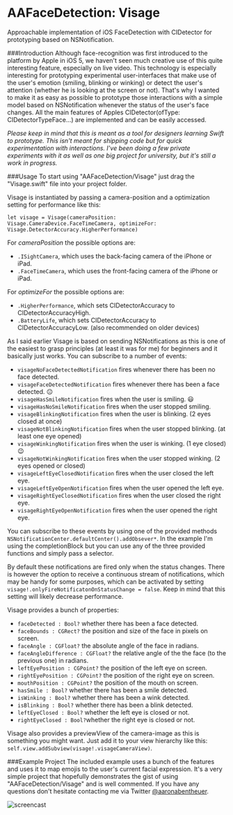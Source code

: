 AAFaceDetection: Visage
===============
Approachable implementation of iOS FaceDetection with CIDetector for prototyping based on NSNotification.

###Introduction
Although face-recognition was first introduced to the platform by Apple in iOS 5, we haven't seen much creative use of this quite interesting feature, especially on live video. This technology is especially interesting for prototyping experimental user-interfaces that make use of the user's emotion (smiling, blinking or winking) or detect the user's attention (whether he is looking at the screen or not). That's why I wanted to make it as easy as possible to prototype those interactions with a simple model based on NSNotification whenever the status of the user's face changes. All the main features of Apples CIDetector(ofType: CIDetectorTypeFace…) are implemented and can be easily accessed.

*Please keep in mind that this is meant as a tool for designers learning Swift to prototype. This isn't meant for shipping code but for quick experimentation with interactions. I've been doing a few private experiments with it as well as one big project for university, but it's still a work in progress.*

###Usage
To start using "AAFaceDetection/Visage" just drag the "Visage.swift" file into your project folder.

Visage is instantiated by passing a camera-position and a optimization setting for performance like this:
```
let visage = Visage(cameraPosition: Visage.CameraDevice.FaceTimeCamera, optimizeFor: Visage.DetectorAccuracy.HigherPerformance)
```

For *cameraPosition* the possible options are:
* `.ISightCamera`, which uses the back-facing camera of the iPhone or iPad.
* `.FaceTimeCamera`, which uses the front-facing camera of the iPhone or iPad.

For *optimizeFor* the possible options are:
* `.HigherPerformance`, which sets CIDetectorAccuracy to CIDetectorAccuracyHigh.
* `.BatteryLife`, which sets CIDetectorAccuracy to CIDetectorAccuracyLow. (also recommended on older devices)

As I said earlier Visage is based on sending NSNotifications as this is one of the easiest to grasp principles (at least it was for me) for beginners and it basically just works. You can subscribe to a number of events:

* `visageNoFaceDetectedNotification` fires whenever there has been no face detected.
* `visageFaceDetectedNotification` fires whenever there has been a face detected. 😐
* `visageHasSmileNotification` fires when the user is smiling. 😃
* `visageHasNoSmileNotification` fires when the user stopped smiling.
* `visageBlinkingNotification` fires when the user is blinking. (2 eyes closed at once)
* `visageNotBlinkingNotification` fires when the user stopped blinking. (at least one eye opened)
* `visageWinkingNotification` fires when the user is winking. (1 eye closed) 😉
* `visageNotWinkingNotification` fires when the user stopped winking. (2 eyes opened or closed)
* `visageLeftEyeClosedNotification` fires when the user closed the left eye.
* `visageLeftEyeOpenNotification` fires when the user opened the left eye.
* `visageRightEyeClosedNotification` fires when the user closed the right eye.
* `visageRightEyeOpenNotification` fires when the user opened the right eye.

You can subscribe to these events by using one of the provided methods `NSNotificationCenter.defaultCenter().addObsever*`. In the example I'm using the completionBlock but you can use any of the three provided functions and simply pass a selector.

By default these notifications are fired only when the status changes. There is however the option to receive a continuous stream of notifications, which may be handy for some purposes, which can be activated by setting `        visage!.onlyFireNotificatonOnStatusChange = false`. 
Keep in mind that this setting will likely decrease performance.

Visage provides a bunch of properties:
* `faceDetected : Bool?` whether there has been a face detected.
* `faceBounds : CGRect?` the position and size of the face in pixels on screen.
* `faceAngle : CGFloat?` the absolute angle of the face in radians.
* `faceAngleDifference : CGFloat?` the relative angle of the the face (to the previous one) in radians.
* `leftEyePosition : CGPoint?` the position of the left eye on screen.
* `rightEyePosition : CGPoint?` the position of the right eye on screen.
* `mouthPosition : CGPoint?` the position of the mouth on screen.
* `hasSmile : Bool?` whether there has been a smile detected.
* `isWinking : Bool?` whether there has been a wink detected.
* `isBlinking : Bool?` whether there has been a blink detected.
* `leftEyeClosed : Bool?` whether the left eye is closed or not.
* `rightEyeClosed : Bool?`whether the right eye is closed or not.

Visage also provides a previewView of the camera-image as this is something you might want.
Just add it to your view hierarchy like this: `self.view.addSubview(visage!.visageCameraView)`.

###Example Project
The included example uses a bunch of the features and uses it to map emojis to the user's current facial expression.
It's a very simple project that hopefully demonstrates the gist of using "AAFaceDetection/Visage" and is well commented. If you have any questions don't hesitate contacting me via Twitter [@aaronabentheuer](twitter.com/aaronabentheuer).

![screencast](https://github.com/aaronabentheuer/AAFaceDetection/blob/master/screencast.gif)
